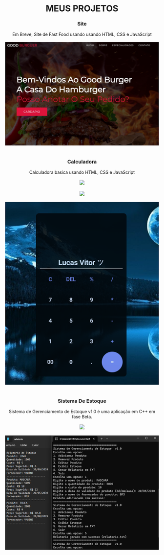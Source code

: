 <div align="center">
    <h1>MEUS PROJETOS</h1>
</div>

<div align="center">
<h3> Site </h3>
 Em Breve, Site de Fast Food usando usando HTML, CSS e JavaScript
</div>

<br>

<div align="center">  
<img src="/Imgs/fast food.jpg" alt="imagem do projeto">
</div>



<br>

<div align="center">
<h3> Calculadora </h3>
Calculadora basica usando HTML, CSS e JavaScript
</div>

<br>

<div align="center">
<a href="https://lucssvittor.github.io/Calculator/" target="_blank">
<img src="https://img.shields.io/badge/TESTAR%20-00bfbf" style="height: 30px;">
<br>
<br>
<a href="https://github.com/lucssvittor/Calculator" target="_blank">
<img src="https://img.shields.io/badge/REPOSITORIO%20-00bfbf" style="height: 30px;">
</a>
</div>
    
<br>

<div align="center">  
<img src="/Imgs/calculadora.png" alt="imagem do projeto">
</div>

<br>

<div align="center">
<h3> Sistema De Estoque </h3>
Sistema de Gerenciamento de Estoque v1.0 é uma aplicação em C++ em fase Beta.
</div>

<br>
    
<div align="center">
<a href="https://github.com/lucssvittor/lucssvittor2" target="_blank">
<img src="https://img.shields.io/badge/REPOSITORIO%20-00bfbf" style="height: 30px;">
</a>
</div>
    
<br>

<div align="center">  
<img src="/Imgs/sistema.png" alt="imagem do projeto">
</div>

